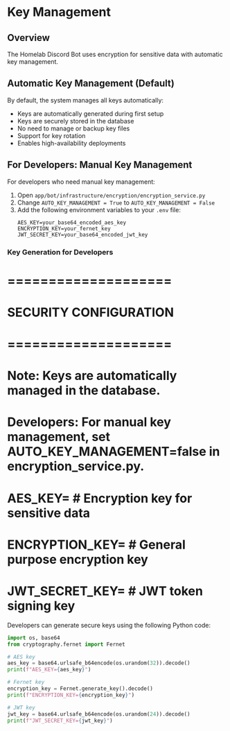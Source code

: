 # Key Management

## Overview

The Homelab Discord Bot uses encryption for sensitive data with automatic key management.

## Automatic Key Management (Default)

By default, the system manages all keys automatically:

- Keys are automatically generated during first setup
- Keys are securely stored in the database 
- No need to manage or backup key files
- Support for key rotation
- Enables high-availability deployments

## For Developers: Manual Key Management 

For developers who need manual key management:

1. Open `app/bot/infrastructure/encryption/encryption_service.py`
2. Change `AUTO_KEY_MANAGEMENT = True` to `AUTO_KEY_MANAGEMENT = False`
3. Add the following environment variables to your `.env` file:
   ```
   AES_KEY=your_base64_encoded_aes_key
   ENCRYPTION_KEY=your_fernet_key
   JWT_SECRET_KEY=your_base64_encoded_jwt_key
   ```

### Key Generation for Developers

# ====================
# SECURITY CONFIGURATION
# ====================
# Note: Keys are automatically managed in the database.
# Developers: For manual key management, set AUTO_KEY_MANAGEMENT=false in encryption_service.py.
# AES_KEY=                # Encryption key for sensitive data
# ENCRYPTION_KEY=         # General purpose encryption key
# JWT_SECRET_KEY=         # JWT token signing key

Developers can generate secure keys using the following Python code:

```python
import os, base64
from cryptography.fernet import Fernet

# AES key
aes_key = base64.urlsafe_b64encode(os.urandom(32)).decode()
print(f"AES_KEY={aes_key}")

# Fernet key
encryption_key = Fernet.generate_key().decode()
print(f"ENCRYPTION_KEY={encryption_key}")

# JWT key
jwt_key = base64.urlsafe_b64encode(os.urandom(24)).decode()
print(f"JWT_SECRET_KEY={jwt_key}")
```

